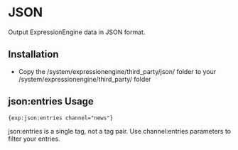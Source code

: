 # JSON #

Output ExpressionEngine data in JSON format.

## Installation

* Copy the /system/expressionengine/third_party/json/ folder to your /system/expressionengine/third_party/ folder

## json:entries Usage
	{exp:json:entries channel="news"}

json:entries is a single tag, not a tag pair. Use channel:entries parameters to filter your entries.